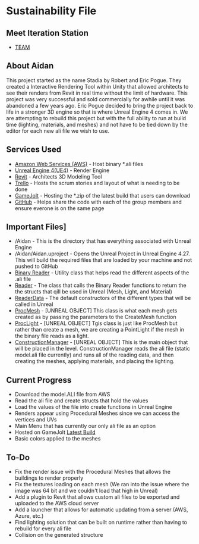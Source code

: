 # Sustainability File

## Meet Iteration Station 
- [TEAM](TEAM.md)

## About Aidan
This project started as the name Stadia by Robert and Eric Pogue. They created a Interactive Rendering Tool within Unity that allowed architects to see their renders from Revit in real time without the limit of hardware. This project was very successful and sold commercially for awhile until it was abandoned a few years ago. Eric Pogue decided to bring the project back to life in a stronger 3D engine so that is where Unreal Engine 4 comes in. We are attempting to rebuild this project but with the full ability to run at build time (lighting, materials, and meshes) and not have to be tied down by the editor for each new ali file we wish to use. 

## Services Used
- [Amazon Web Services (AWS)](https://aws.amazon.com) - Host binary *.ali files
- [Unreal Engine 4(UE4)](https://www.unrealengine.com/en-US/) - Render Engine
- [Revit](https://www.autodesk.com/products/revit/overview?term=1-YEAR&tab=subscription) - Architects 3D Modeling Tool
- [Trello](https://trello.com/en-US) - Hosts the scrum stories and layout of what is needing to be done
- [GameJolt](https://gamejolt.com) - Hosting the *.zip of the latest build that users can download
- [GitHub](https://github.com) - Helps share the code with each of the group members and ensure everone is on the same page

## Important Files]
- /Aidan - This is the directory that has everything associated with Unreal Engine
- /Aidan/Aidan.uproject - Opens the Unreal Project in Unreal Engine 4.27. This will build the required files that are loaded by your machine and not pushed to GitHub
- [Binary Reader](Aidan/Source/Aidan/Private/BinaryReader.cpp) - Utility class that helps read the different aspects of the .ali file
- [Reader](Aidan/Source/Aidan/Private/Reader.cpp) - The class that calls the Binary Reader functions to return the the structs that qill be used in Unreal (Mesh, Light, and Material)
- [ReaderData](Aidan/Source/Aidan/Private/ReaderData.cpp) - The default constructors of the different types that will be called in Unreal
- [ProcMesh](Aidan/Source/Aidan/Private/ProcMesh.cpp) - [UNREAL OBJECT] This class is what each mesh gets created as by passing the parameters to the CreateMesh function
- [ProcLight](Aidan/Source/Aidan/Private/ProcLight.cpp) - [UNREAL OBJECT] Tgis class is just like ProcMesh but rather than create a mesh, we are creating a PointLight if the mesh in the binary file reads as a light. 
- [ConstructionManager](Aidan/Source/Aidan/Private/ConstructionManager.cpp) - [UNREAL OBJECT] This is the main object that will be placed in the level. ConstructionManager reads the ali file (static model.ali file currently) and runs all of the reading data, and then creating the meshes, applying materials, and placing the lighting. 

## Current Progress
- Download the model.ALI file from AWS
- Read the ali file and create structs that hold the values
- Load the values of the file into create functions in Unreal Engine 
- Renders appear using Procedural Meshes since we can access the vertices and UVs
- Main Menu that has currently our only ali file as an option
- Hosted on GameJolt [Latest Build](https://gamejolt.com/games/aidan-interactive-rendering/703091)
- Basic colors applied to the meshes

## To-Do
- Fix the render issue with the Procedural Meshes that allows the buildings to render properly
- Fix the textures loading on each mesh (We ran into the issue where the image was 64 bit and we couldn't load that high in Unreal)
- Add a plugin to Revit that allows custom ali files to be exported and uploaded to the AWS cloud server
- Add a launcher that allows for automatic updating from a server (AWS, Azure, etc.)
- Find lighting solution that can be built on runtime rather than having to rebuild for every ali file
- Collision on the generated structure